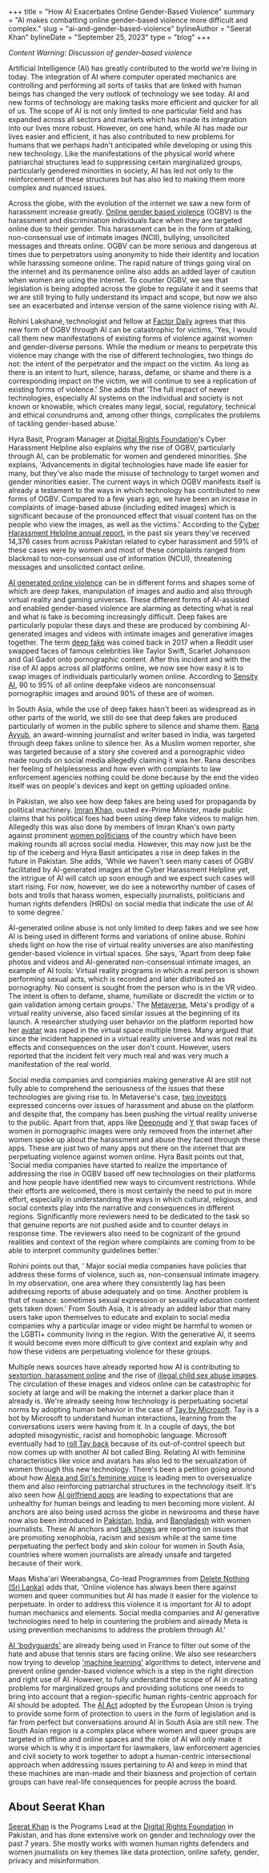 +++
title = "How AI Exacerbates Online Gender-Based Violence"
summary = "AI makes combatting online gender-based violence more difficult and complex."
slug = "ai-and-gender-based-violence"
bylineAuthor = "Seerat Khan"
bylineDate = "September 25, 2023"
type = "blog"
+++

*Content Warning: Discussion of gender-based violence*

Artificial Intelligence (AI) has greatly contributed to the world we're living in today. The integration of AI where computer operated mechanics are controlling and performing all sorts of tasks that are linked with human beings has changed the very outlook of technology we see today. AI and new forms of technology are making tasks more efficient and quicker for all of us. The scope of AI is not only limited to one particular field and has expanded across all sectors and markets which has made its  integration into our lives more robust. However, on one hand, while AI has made our lives easier and efficient, it has also contributed to new problems for humans that we perhaps hadn't anticipated while developing or using this new technology. Like the manifestations of the physical world where patriarchal structures lead to suppressing certain marginalized groups, particularly gendered minorities in society, AI has led not only to the reinforcement of these structures but has also led to making them more complex and nuanced issues.

Across the globe, with the evolution of the internet we saw a new form of harassment increase greatly. [Online gender based violence](https://www.globalcitizen.org/en/content/what-is-online-gender-based-violence-2/) (OGBV) is the harassment and discrimination individuals face when they are targeted online due to their gender. This harassment can be in the form of stalking, non-consensual use of intimate images (NCII), bullying, unsolicited messages and threats online. OGBV can be more serious and dangerous at times due to perpetrators using anonymity to hide their identity and location while harassing someone online. The rapid nature of things going viral on the internet and its permanence online also adds an added layer of caution when women are using the internet. To counter OGBV, we see that legislation is being adopted across the globe to regulate it and it seems that we are still trying to fully understand its impact and scope, but now we also see an exacerbated and intense version of the same violence rising with AI.

Rohini Lakshané, technologist and fellow at [Factor Daily](https://factordaily.com/) agrees that this new form of OGBV through AI can be catastrophic for victims, 'Yes, I would call them new manifestations of existing forms of violence against women and gender-diverse persons. While the medium or means to perpetrate this violence may change with the rise of different technologies, two things do not: the intent of the perpetrator and the impact on the victim. As long as there is an intent to hurt, silence, harass, defame, or shame and there is a corresponding impact on the victim, we will continue to see a replication of existing forms of violence.' She adds that 'The full impact of newer technologies, especially AI systems on the individual and society is not known or knowable, which creates many legal, social, regulatory, technical and ethical conundrums and, among other things, complicates the problems of tackling gender-based abuse.'

Hyra Basit, Program Manager at [Digital Rights Foundation](https://digitalrightsfoundation.pk/)'s Cyber Harassment Helpline also explains why the rise of OGBV, particularly through AI, can be problematic for women and gendered minorities. She explains, 'Advancements in digital technologies have made life easier for many, but they've also made the misuse of technology to target women and gender minorities easier. The current ways in which OGBV manifests itself is already a testament to the ways in which technology has contributed to new forms of OGBV. Compared to a few years ago, we have been an increase in complaints of image-based abuse (including edited images) which is significant because of the pronounced effect that visual content has on the people who view the images, as well as the victims.' According to the [Cyber Harassment Helpline annual report](https://digitalrightsfoundation.pk/wp-content/uploads/2023/05/Cyber-Harassment-Helpline-Annual-Report-2022-1.pdf), in the past six years they've received 14,376 cases from across Pakistan related to cyber harassment and 59% of these cases were by women and most of these complaints ranged from blackmail to non-consensual use of information (NCUI), threatening messages and unsolicited contact online.

[AI generated online violence](https://cyberbullying.org/generative-ai-as-a-vector-for-harassment-and-harm) can be in different forms and shapes some of which are deep fakes, manipulation of images and audio and also through virtual reality and gaming universes. These different forms of AI-assisted and enabled gender-based violence are alarming as detecting what is real and what is fake is becoming increasingly difficult. Deep fakes are particularly popular these days and these are produced by combining AI-generated images and videos with intimate images and generative images together. The term [deep fake](https://www.theguardian.com/technology/2020/jan/13/what-are-deepfakes-and-how-can-you-spot-them) was coined back in 2017 when a Reddit user swapped faces of famous celebrities like Taylor Swift, Scarlet Johansson and Gal Gadot onto pornographic content. After this incident and with the rise of AI apps across all platforms online, we now see how easy it is to swap images of individuals particularly women online. According to [Sensity AI](https://www.technologyreview.com/2021/09/13/1035449/ai-deepfake-app-face-swaps-women-into-porn/), 90 to 95% of all online deepfake videos are nonconsensual pornographic images and around 90% of these are of women.

In South Asia, while the use of deep fakes hasn't been as widespread as in other parts of the world, we still do see that deep fakes are produced particularly of women in the public sphere to silence and shame them. [Rana Ayyub](https://www.huffingtonpost.co.uk/entry/deepfake-porn_uk_5bf2c126e4b0f32bd58ba316), an award-winning journalist and writer based in India, was targeted through deep fakes online to silence her. As a Muslim women reporter, she was targeted because of a story she covered and a pornographic video made rounds on social media allegedly claiming it was her. Rana describes her feeling of helplessness and how even with complaints to law enforcement agencies nothing could be done because by the end the video itself was on people's devices and kept on getting uploaded online.

In Pakistan, we also see how deep fakes are being used for propaganda by political machinery. [Imran Khan](https://www.thenews.com.pk/print/999491-heads-of-states-celebrities-targeted-by-deep-fake-videos), ousted ex-Prime Minister, made public claims that his political foes had been using deep fake videos to malign him. Allegedly this was also done by members of Imran Khan's own party against prominent [women politicians](https://mmnews.tv/pti-worker-jailed-for-sharing-maryam-nawazs-fake-video/) of the country which have been making rounds all across social media. However, this may now just be the tip of the iceberg and Hyra Basit anticipates a rise in deep fakes in the future in Pakistan. She adds, 'While we haven't seen many cases of OGBV facilitated by AI-generated images at the Cyber Harassment Helpline yet, the intrigue of AI will catch up soon enough and we expect such cases will start rising. For now, however, we do see a noteworthy number of cases of bots and trolls that harass women, especially journalists, politicians and human rights defenders (HRDs) on social media that indicate the use of AI to some degree.'

AI-generated online abuse is not only limited to deep fakes and we see how AI is being used in different forms and variations of online abuse. Rohini sheds light on how the rise of virtual reality universes are also manifesting gender-based violence in virtual spaces. She says, 'Apart from deep fake photos and videos and AI-generated non-consensual intimate images, an example of AI tools: Virtual reality programs in which a real person is shown performing sexual acts, which is recorded and later distributed as pornography. No consent is sought from the person who is in the VR video. The intent is often to defame, shame, humiliate or discredit the victim or to gain validation among certain groups.' The [Metaverse](https://www.techtarget.com/whatis/feature/The-metaverse-explained-Everything-you-need-to-know), Meta's prodigy of a virtual reality universe, also faced similar issues at the beginning of its launch. A researcher studying user behavior on the platform reported how her [avatar](https://www.businessinsider.com/researcher-claims-her-avatar-was-raped-on-metas-metaverse-platform-2022-5?r=US&IR=T) was raped in the virtual space multiple times. Many argued that since the incident happened in a virtual reality universe and was not real its effects and consequences on the user don't count. However, users reported that the incident felt very much real and was very much a manifestation of the real world.

Social media companies and companies making generative AI are still not fully able to comprehend the seriousness of the issues that these technologies are giving rise to. In Metaverse's case, [two investors](https://www.businessinsider.com/researcher-claims-her-avatar-was-raped-on-metas-metaverse-platform-2022-5?r=US&IR=T) expressed concerns over issues of harassment and abuse on the platform and despite that, the company has been pushing the virtual reality universe to the public. Apart from that, apps like [Deepnude](https://www.bbc.com/news/technology-48799045) and [Y](https://www.technologyreview.com/2021/09/13/1035449/ai-deepfake-app-face-swaps-women-into-porn/) that swap faces of women in pornographic images were only removed from the internet after women spoke up about the harassment and abuse they faced through these apps. These are just two of many apps out there on the internet that are perpetuating violence against women online. Hyra Basit points out that, 'Social media companies have started to realize the importance of addressing the rise in OGBV based off new technologies on their platforms and how people have identified new ways to circumvent restrictions. While their efforts are welcomed, there is most certainly the need to put in more effort, especially in understanding the ways in which cultural, religious, and social contexts play into the narrative and consequences in different regions. Significantly more reviewers need to be dedicated to the task so that genuine reports are not pushed aside and to counter delays in response time. The reviewers also need to be cognizant of the ground realities and context of the region where complaints are coming from to be able to interpret community guidelines better.'

Rohini points out that, ' Major social media companies have policies that address these forms of violence, such as, non-consensual intimate imagery. In my observation, one area where they consistently lag has been addressing reports of abuse adequately and on time. Another problem is that of nuance: sometimes sexual expression or sexuality education content gets taken down.' From South Asia, it is already an added labor that many users take upon themselves to educate and explain to social media companies why a particular image or video might be harmful to women or the LGBTI+ community living in the region. With the generative AI, it seems it would become even more difficult to give context and explain why and how these videos are perpetuating violence for these groups.

Multiple news sources have already reported how AI is contributing to [sextortion, harassment online](https://www.reuters.com/world/us/fbi-says-artificial-intelligence-being-used-sextortion-harassment-2023-06-07/) and the rise of [illegal child sex abuse images](https://www.bbc.com/news/uk-65932372). The circulation of these images and videos online can be catastrophic for society at large and will be making the internet a darker place than it already is. We're already seeing how technology is perpetuating societal norms by adopting human behavior in the case of [Tay by Microsoft](https://www.theverge.com/2016/3/24/11297050/tay-microsoft-chatbot-racist). Tay is a bot by Microsoft to understand human interactions, learning from the conversations users were having from it. In a couple of days, the bot adopted misogynistic, racist and homophobic language. Microsoft eventually had to [roll Tay back](https://futurism.com/the-byte/microsoft-bing-tay-bigotry) because of its out-of-control speech but now comes up with another AI bot called Bing. Relating AI with feminine characteristics like voice and avatars has also led to the sexualization of women through this new technology. There's been a petition going around about how [Alexa and Siri's feminine voice](https://venturebeat.com/ai/petition-asks-siri-and-alexa-to-flip-the-script-on-sexual-harassment/) is leading men to oversexualize them and also reinforcing patriarchal structures in the technology itself. It's also seen how [AI girlfriend apps](https://www.theguardian.com/technology/2023/jul/22/ai-girlfriend-chatbot-apps-unhealthy-chatgpt) are leading to expectations that are unhealthy for human beings and leading to men becoming more violent. AI anchors are also being used across the globe in newsrooms and these have now also been introduced in [Pakistan](https://www.globalvillagespace.com/pakistan-introduces-first-ai-tv-talk-show-launched/), [India](https://techwireasia.com/2023/07/ai-news-anchors-and-which-countries-has-them/), and [Bangladesh](https://www.tbsnews.net/bangladesh/channel-24-introduces-countrys-first-ai-news-anchor-aparajita-668234) with women journalists. These AI anchors and [talk shows](https://www.globalvillagespace.com/pakistan-introduces-first-ai-tv-talk-show-launched/) are reporting on issues that are promoting xenophobia, racism and sexism while at the same time perpetuating the perfect body and skin colour for women in South Asia, countries where women journalists are already unsafe and targeted because of their work.

Maas Misha'ari Weerabangsa, Co-lead Programmes from [Delete Nothing (Sri Lanka)](https://deletenothing.org/) adds that, 'Online violence has always been there against women and queer communities but AI has made it easier for the violence to perpetuate. In order to address this violence it is important for AI to adopt human mechanics and elements. Social media companies and AI generative technologies need to help in countering the problem and already Meta is using prevention mechanisms to address the problem through AI.'

[AI 'bodyguards'](https://www.npr.org/2023/06/08/1180772665/tennis-social-media-ai-french-open-swiatek-stephens) are already being used in France to filter out some of the hate and abuse that tennis stars are facing online. We also see researchers now trying to develop ['machine learning'](https://www.hw.ac.uk/news/articles/2022/ai-algorithm-to-help-tackle-epidemic-of.htm) algorithms to detect, intervene and prevent online gender-based violence which is a step in the right direction and right use of AI. However, to fully understand the scope of AI in creating problems for marginalized groups and providing solutions one needs to bring into account that a region-specific human rights-centric approach for AI should be adopted. The [AI Act](https://www.europarl.europa.eu/RegData/etudes/STUD/2021/690039/EPRS_STU(2021)690039_EN.pdf) adopted by the European Union is trying to provide some form of protection to users in the form of legislation and is far from perfect but conversations around AI in South Asia are still new. The South Asian region is a complex place where women and queer groups are targeted in offline and online spaces and the role of AI will only make it worse which is why it is important for lawmakers, law enforcement agencies and civil society to work together to adopt a human-centric intersectional approach when addressing issues pertaining to AI and keep in mind that these machines are man-made and their biasness and projection of certain groups can have real-life consequences for people across the board.

## About Seerat Khan

[Seerat Khan](https://www.linkedin.com/in/seerat-khan-557949144/) is the Programs Lead at the [Digital Rights Foundation](https://digitalrightsfoundation.pk) in Pakistan, and has done extensive work on gender and technology over the past 7 years. She mostly works with women human rights defenders and women journalists on key themes like data protection, online safety, gender, privacy and misinformation.
